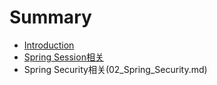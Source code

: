 # Summary

* [Introduction](README.md)
* [Spring Session相关](01_Spring_Session.md)
* Spring Security相关(02_Spring_Security.md)

